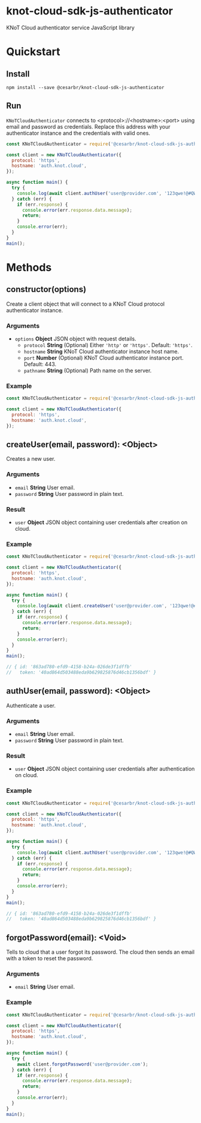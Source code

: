 # knot-cloud-sdk-js-authenticator

KNoT Cloud authenticator service JavaScript library

# Quickstart

## Install

```console
npm install --save @cesarbr/knot-cloud-sdk-js-authenticator
```

## Run

`KNoTCloudAuthenticator` connects to &lt;protocol&gt;://&lt;hostname&gt;:&lt;port&gt; using email and password as credentials. Replace this address with your authenticator instance and the credentials with valid ones.

```javascript
const KNoTCloudAuthenticator = require('@cesarbr/knot-cloud-sdk-js-authenticator');

const client = new KNoTCloudAuthenticator({
  protocol: 'https',
  hostname: 'auth.knot.cloud',
});

async function main() {
  try {
    console.log(await client.authUser('user@provider.com', '123qwe!@#QWE'));
  } catch (err) {
    if (err.response) {
      console.error(err.response.data.message);
      return;
    }
    console.error(err);
  }
}
main();
```

# Methods

## constructor(options)

Create a client object that will connect to a KNoT Cloud protocol authenticator instance.

### Arguments
- `options` **Object** JSON object with request details.
  * `protocol` **String** (Optional) Either `'http'` or `'https'`. Default: `'https'`.
  * `hostname` **String** KNoT Cloud authenticator instance host name.
  * `port` **Number** (Optional) KNoT Cloud authenticator instance port. Default: 443.
  * `pathname` **String** (Optional) Path name on the server.

### Example

```javascript
const KNoTCloudAuthenticator = require('@cesarbr/knot-cloud-sdk-js-authenticator');

const client = new KNoTCloudAuthenticator({
  protocol: 'https',
  hostname: 'auth.knot.cloud',
});
```

## createUser(email, password): &lt;Object&gt;

Creates a new user.

### Arguments
* `email` **String** User email.
* `password` **String** User password in plain text.
### Result
- `user` **Object** JSON object containing user credentials after creation on cloud.

### Example

```javascript
const KNoTCloudAuthenticator = require('@cesarbr/knot-cloud-sdk-js-authenticator');

const client = new KNoTCloudAuthenticator({
  protocol: 'https',
  hostname: 'auth.knot.cloud',
});

async function main() {
  try {
    console.log(await client.createUser('user@provider.com', '123qwe!@#QWE'));
  } catch (err) {
    if (err.response) {
      console.error(err.response.data.message);
      return;
    }
    console.error(err);
  }
}
main();

// { id: '863ad780-efd9-4158-b24a-026de3f1dffb'
//   token: '40ad864d503488eda9b629825876d46cb1356bdf' }
```

## authUser(email, password): &lt;Object&gt;

Authenticate a user.

### Arguments
  * `email` **String** User email.
  * `password` **String** User password in plain text.
### Result
- `user` **Object** JSON object containing user credentials after authentication on cloud.

### Example

```javascript
const KNoTCloudAuthenticator = require('@cesarbr/knot-cloud-sdk-js-authenticator');

const client = new KNoTCloudAuthenticator({
  protocol: 'https',
  hostname: 'auth.knot.cloud',
});

async function main() {
  try {
    console.log(await client.authUser('user@provider.com', '123qwe!@#QWE'));
  } catch (err) {
    if (err.response) {
      console.error(err.response.data.message);
      return;
    }
    console.error(err);
  }
}
main();

// { id: '863ad780-efd9-4158-b24a-026de3f1dffb'
//   token: '40ad864d503488eda9b629825876d46cb1356bdf' }
```

## forgotPassword(email): &lt;Void&gt;

Tells to cloud that a user forgot its password. The cloud then sends an email with a token
to reset the password.

### Arguments
* `email` **String** User email.

### Example

```javascript
const KNoTCloudAuthenticator = require('@cesarbr/knot-cloud-sdk-js-authenticator');

const client = new KNoTCloudAuthenticator({
  protocol: 'https',
  hostname: 'auth.knot.cloud',
});

async function main() {
  try {
    await client.forgotPassword('user@provider.com');
  } catch (err) {
    if (err.response) {
      console.error(err.response.data.message);
      return;
    }
    console.error(err);
  }
}
main();
```
